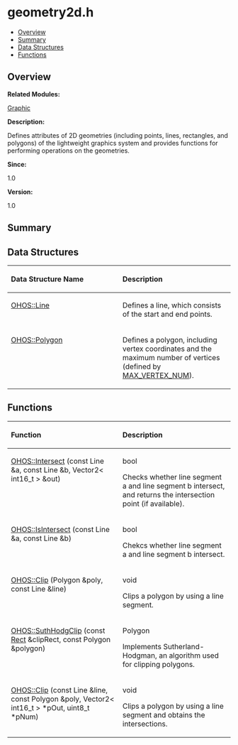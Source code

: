 # geometry2d.h<a name="EN-US_TOPIC_0000001054799567"></a>

-   [Overview](#section1261063187165627)
-   [Summary](#section616742317165627)
-   [Data Structures](#nested-classes)
-   [Functions](#func-members)

## **Overview**<a name="section1261063187165627"></a>

**Related Modules:**

[Graphic](graphic.md)

**Description:**

Defines attributes of 2D geometries \(including points, lines, rectangles, and polygons\) of the lightweight graphics system and provides functions for performing operations on the geometries. 

**Since:**

1.0

**Version:**

1.0

## **Summary**<a name="section616742317165627"></a>

## Data Structures<a name="nested-classes"></a>

<a name="table566262098165627"></a>
<table><thead align="left"><tr id="row1772302927165627"><th class="cellrowborder" valign="top" width="50%" id="mcps1.1.3.1.1"><p id="p1692320582165627"><a name="p1692320582165627"></a><a name="p1692320582165627"></a>Data Structure Name</p>
</th>
<th class="cellrowborder" valign="top" width="50%" id="mcps1.1.3.1.2"><p id="p311799613165627"><a name="p311799613165627"></a><a name="p311799613165627"></a>Description</p>
</th>
</tr>
</thead>
<tbody><tr id="row2066747614165627"><td class="cellrowborder" valign="top" width="50%" headers="mcps1.1.3.1.1 "><p id="p1483404254165627"><a name="p1483404254165627"></a><a name="p1483404254165627"></a><a href="ohos-line.md">OHOS::Line</a></p>
</td>
<td class="cellrowborder" valign="top" width="50%" headers="mcps1.1.3.1.2 "><p id="p1100894737165627"><a name="p1100894737165627"></a><a name="p1100894737165627"></a>Defines a line, which consists of the start and end points. </p>
</td>
</tr>
<tr id="row1344225321165627"><td class="cellrowborder" valign="top" width="50%" headers="mcps1.1.3.1.1 "><p id="p12857762165627"><a name="p12857762165627"></a><a name="p12857762165627"></a><a href="ohos-polygon.md">OHOS::Polygon</a></p>
</td>
<td class="cellrowborder" valign="top" width="50%" headers="mcps1.1.3.1.2 "><p id="p1147764751165627"><a name="p1147764751165627"></a><a name="p1147764751165627"></a>Defines a polygon, including vertex coordinates and the maximum number of vertices (defined by <a href="graphic.md#gafff78acb69e2b147b6f33d68e570ef54">MAX_VERTEX_NUM</a>). </p>
</td>
</tr>
</tbody>
</table>

## Functions<a name="func-members"></a>

<a name="table1427973054165627"></a>
<table><thead align="left"><tr id="row2094262397165627"><th class="cellrowborder" valign="top" width="50%" id="mcps1.1.3.1.1"><p id="p777384451165627"><a name="p777384451165627"></a><a name="p777384451165627"></a>Function</p>
</th>
<th class="cellrowborder" valign="top" width="50%" id="mcps1.1.3.1.2"><p id="p1257165700165627"><a name="p1257165700165627"></a><a name="p1257165700165627"></a>Description</p>
</th>
</tr>
</thead>
<tbody><tr id="row880379445165627"><td class="cellrowborder" valign="top" width="50%" headers="mcps1.1.3.1.1 "><p id="p346584718165627"><a name="p346584718165627"></a><a name="p346584718165627"></a><a href="graphic.md#ga1779d4dd0671282d297f1693252ca9d9">OHOS::Intersect</a> (const Line &amp;a, const Line &amp;b, Vector2&lt; int16_t &gt; &amp;out)</p>
</td>
<td class="cellrowborder" valign="top" width="50%" headers="mcps1.1.3.1.2 "><p id="p1124880501165627"><a name="p1124880501165627"></a><a name="p1124880501165627"></a>bool </p>
<p id="p1722192775165627"><a name="p1722192775165627"></a><a name="p1722192775165627"></a>Checks whether line segment a and line segment b intersect, and returns the intersection point (if available). </p>
</td>
</tr>
<tr id="row634236858165627"><td class="cellrowborder" valign="top" width="50%" headers="mcps1.1.3.1.1 "><p id="p1263487931165627"><a name="p1263487931165627"></a><a name="p1263487931165627"></a><a href="graphic.md#gace8a8524c6f91aa2f0f9be73a628da20">OHOS::IsIntersect</a> (const Line &amp;a, const Line &amp;b)</p>
</td>
<td class="cellrowborder" valign="top" width="50%" headers="mcps1.1.3.1.2 "><p id="p382764824165627"><a name="p382764824165627"></a><a name="p382764824165627"></a>bool </p>
<p id="p143094697165627"><a name="p143094697165627"></a><a name="p143094697165627"></a>Chekcs whether line segment a and line segment b intersect. </p>
</td>
</tr>
<tr id="row470282196165627"><td class="cellrowborder" valign="top" width="50%" headers="mcps1.1.3.1.1 "><p id="p591420432165627"><a name="p591420432165627"></a><a name="p591420432165627"></a><a href="graphic.md#ga0001387a136a87fb2c2e2b5eb3363c72">OHOS::Clip</a> (Polygon &amp;poly, const Line &amp;line)</p>
</td>
<td class="cellrowborder" valign="top" width="50%" headers="mcps1.1.3.1.2 "><p id="p1433081978165627"><a name="p1433081978165627"></a><a name="p1433081978165627"></a>void </p>
<p id="p1721829473165627"><a name="p1721829473165627"></a><a name="p1721829473165627"></a>Clips a polygon by using a line segment. </p>
</td>
</tr>
<tr id="row1438713481165627"><td class="cellrowborder" valign="top" width="50%" headers="mcps1.1.3.1.1 "><p id="p6591647165627"><a name="p6591647165627"></a><a name="p6591647165627"></a><a href="graphic.md#ga9fd2882e4813fbf4dbe77baa50d97b5c">OHOS::SuthHodgClip</a> (const <a href="rect.md">Rect</a> &amp;clipRect, const Polygon &amp;polygon)</p>
</td>
<td class="cellrowborder" valign="top" width="50%" headers="mcps1.1.3.1.2 "><p id="p177736534165627"><a name="p177736534165627"></a><a name="p177736534165627"></a>Polygon </p>
<p id="p389496884165627"><a name="p389496884165627"></a><a name="p389496884165627"></a>Implements Sutherland-Hodgman, an algorithm used for clipping polygons. </p>
</td>
</tr>
<tr id="row1391652714165627"><td class="cellrowborder" valign="top" width="50%" headers="mcps1.1.3.1.1 "><p id="p2107885318165627"><a name="p2107885318165627"></a><a name="p2107885318165627"></a><a href="graphic.md#ga22219a4351530d5a6914bdc5dcf406d0">OHOS::Clip</a> (const Line &amp;line, const Polygon &amp;poly, Vector2&lt; int16_t &gt; *pOut, uint8_t *pNum)</p>
</td>
<td class="cellrowborder" valign="top" width="50%" headers="mcps1.1.3.1.2 "><p id="p673628810165627"><a name="p673628810165627"></a><a name="p673628810165627"></a>void </p>
<p id="p1159435521165627"><a name="p1159435521165627"></a><a name="p1159435521165627"></a>Clips a polygon by using a line segment and obtains the intersections. </p>
</td>
</tr>
</tbody>
</table>

